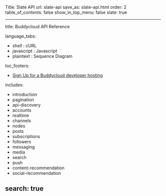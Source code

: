 Title: Slate API
url: slate-api
save_as: slate-api.html
order: 2
table_of_contents: false
show_in_top_menu: false
slate: true

---
title: Buddycloud API Reference

language_tabs:
  - shell : cURL
  - javascript : Javascript
  - plaintext : Sequence Diagram

toc_footers:
  - <a href='#'>Sign Up for a Buddycloud developer hosting</a>

includes:
  - introduction
  - pagination
  - api-discovery
  - accounts
  - realtime
  - channels
  - nodes
  - posts
  - subscriptions
  - followers
  - messaging
  - media
  - search
  - push
  - content-recommendation
  - social-recommendation

search: true
---
